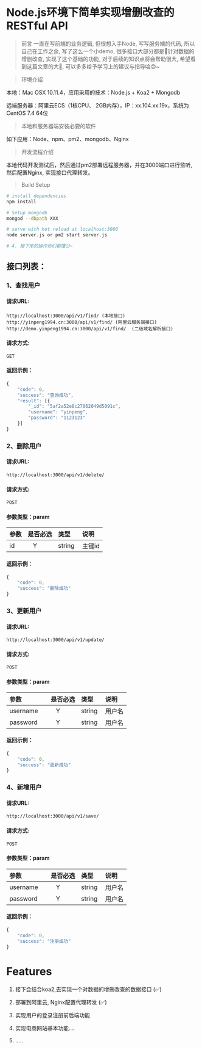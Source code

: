 # Node.js环境下简单实现增删改查的RESTful API

> 前言
一直在写前端的业务逻辑, 但很想入手Node, 写写服务端的代码, 所以自己在工作之余, 写了这么一个小demo, 很多接口大部分都是针对数据的增删改查,  实现了这个基础的功能, 对于后续的知识点将会帮助很大, 希望看到这篇文章的大🐂, 可以多多给予学习上的建议与指导哈😊~


> 环境介绍

本地：Mac OSX 10.11.4，应用采用的技术：Node.js + Koa2 + Mongodb

远端服务器：阿里云ECS（1核CPU、 2GB内存），IP：xx.104.xx.19x，系统为CentOS 7.4 64位

> 本地和服务器端安装必要的软件

如下应用：Node、npm、pm2、mongodb、Nginx

> 开发流程介绍

本地代码开发测试后，然后通过pm2部署远程服务器，并在3000端口进行监听, 然后配置Nginx, 实现接口代理转发。

>Build Setup

``` bash
# install dependencies
npm install

# Setup mongodb
mongod --dbpath XXX

# serve with hot reload at localhost:3080
node server.js or pm2 start server.js

# 4. 接下来的操作你们都懂😏~
```

## 接口列表：

### 1、查找用户

#### 请求URL:
```
http://localhost:3000/api/v1/find/ (本地接口)
http://yinpeng1994.cn:3000/api/v1/find/ (阿里云服务端接口)
http://demo.yinpeng1994.cn:3000/api/v1/find/  (二级域名解析接口)
```
#### 请求方式:
```
GET
```
#### 返回示例：

```javascript
{
    "code": 0,
    "success": "查询成功",
    "result": [{
        "_id": "5af2a52e8c27062049d5091c",
        "username": "yinpeng",
        "password": "1123123"
    }]
}
```

### 2、删除用户

#### 请求URL:
```
http://localhost:3000/api/v1/delete/
```
#### 请求方式:
```
POST
```

#### 参数类型：param

|参数|是否必选|类型|说明|
|:-----|:-------:|:-----|:-----|
|id     |Y       |string  | 主键id |
#### 返回示例：

```javascript
{
    "code": 0,
    "success": "删除成功"
}
```
### 3、更新用户

#### 请求URL:
```
http://localhost:3000/api/v1/update/
```
#### 请求方式:
```
POST
```

#### 参数类型：param

|参数|是否必选|类型|说明|
|:-----|:-------:|:-----|:-----|
|username      |Y       |string  | 用户名 |
|password      |Y       |string  | 用户名 |
#### 返回示例：

```javascript
{
    "code": 0,
    "success": "更新成功"
}
```

### 4、新增用户

#### 请求URL:
```
http://localhost:3000/api/v1/save/  
```
#### 请求方式:
```
POST
```

#### 参数类型：param

|参数|是否必选|类型|说明|
|:-----|:-------:|:-----|:-----|
|username      |Y       |string  | 用户名 |
|password      |Y       |string  | 用户名 |
#### 返回示例：

```javascript
{
    "code": 0,
    "success": "注册成功"
}
```
# Features
1. 接下会结合koa2,去实现一个对数据的增删改查的数据接口 (✅)

2. 部署到阿里云, Nginx配置代理转发 (✅)

3. 实现用户的登录注册前后端功能

4. 实现电商网站基本功能....

5. .....
